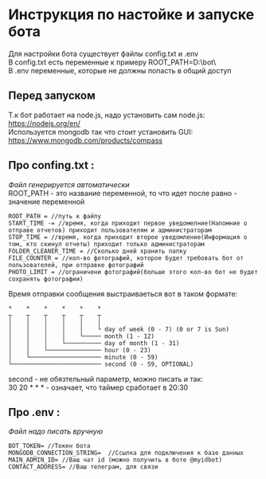 # Инструкция по настойке и запуске бота

Для настройки бота существует файлы config.txt и .env  
В config.txt есть переменные к примеру ROOT_PATH=D:\bot\  
В .env переменные, которые не должны попасть в общий доступ

## Перед запуском

Т.к бот работает на node.js, надо установить сам node.js:  
https://nodejs.org/en/  
Используется mongodb так что стоит установить GUI:  
https://www.mongodb.com/products/compass

## Про confing.txt :

_Файл генерируется автоматически_  
ROOT_PATH - это название переменной, то что идет после равно - значение переменной

```
ROOT_PATH = //путь к файлу
START_TIME -= //время, когда приходит первое уведомелние(Напомние о отправе отчетов) приходит пользователям и администраторам
STOP_TIME = //время, когда приходит второе уведомление(Информация о том, кто скинул отчеты) приходит только администраторам
FOLDER_CLEANER_TIME = //Сколько дней хранить папку
FILE_COUNTER = //кол-во фотографий, которое будет требовать бот от пользователей, при отправке фотографий
PHOTO_LIMIT = //ограничени фотографий(больше этого кол-во бот не будет сохранять фотографии)
```

Время отправки сообщения выстраиваеться вот в таком формате:

```
*    *    *    *    *    *
┬    ┬    ┬    ┬    ┬    ┬
│    │    │    │    │    │
│    │    │    │    │    └ day of week (0 - 7) (0 or 7 is Sun)
│    │    │    │    └───── month (1 - 12)
│    │    │    └────────── day of month (1 - 31)
│    │    └─────────────── hour (0 - 23)
│    └──────────────────── minute (0 - 59)
└───────────────────────── second (0 - 59, OPTIONAL)
```

second - не обязтельный параметр, можно писать и так:  
30 20 \* \* \* - означает, что таймер сработает в 20:30

## Про .env :

_Файл надо писать вручную_

```
BOT_TOKEN= //Токен бота
MONGODB_CONNECTION_STRING=  //Cсылка для подключения к базе данных
MAIN_ADMIN_ID= //Ваш чат id (можно получить в боте @myidbot)
CONTACT_ADDRESS= //Ваш телеграм, для связи
```

